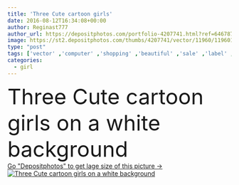 ```yaml
---
title: 'Three Cute cartoon girls'
date: 2016-08-12T16:34:08+00:00
author: Reginast777
author_url: https://depositphotos.com/portfolio-4207741.html?ref=64678756
image: https://st2.depositphotos.com/thumbs/4207741/vector/11960/119601258/api_thumb_450.jpg?forcejpeg=true
type: "post"
tags: ['vector' ,'computer' ,'shopping' ,'beautiful' ,'sale' ,'label' ,'art' ,'female' ,'smiling' ,'women' ,'beauty' ,'femininity' ,'cute' ,'hair' ,'girls' ,'flower' ,'best' ,'life' ,'brown' ,'sweet' ,'face' ,'cartoon' ,'kids' ,'three' ,'symbol' ,'imagination' ,'icon' ,'city' ,'eye' ,'friends' ,'camera' ,'print' ,'dress' ,'characters' ,'glasses' ,'toddler' ,'teenage' ,'temptation' ,'slim' ,'butterflies' ,'cutie' ,'ilustration' ]
categories: 
  - girl
---
```

<div aling="center">
            <font size="60"> Three Cute cartoon girls on a white background</font>   
</div>
<div>
    <a href='https://st2.depositphotos.com/thumbs/4207741/vector/11960/119601258/api_thumb_450.jpg?forcejpeg=true?ref=64678756' target=_blank > Go "Depositphotos" to get lage size of this picture ->
        <img href='https://st2.depositphotos.com/thumbs/4207741/vector/11960/119601258/api_thumb_450.jpg?forcejpeg=true?ref=64678756' src='https://st2.depositphotos.com/4207741/11960/v/950/depositphotos_119601258-stock-illustration-three-cute-cartoon-girls.jpg?forcejpeg=true' alt='Three Cute cartoon girls on a white background' >
    </a>
</div>
